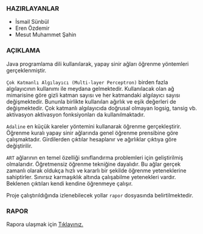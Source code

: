 ### HAZIRLAYANLAR

- İsmail Sünbül
- Eren Özdemir
- Mesut Muhammet Şahin

### AÇIKLAMA

Java programlama dili kullanılarak, yapay sinir ağları öğrenme yöntemleri gerçeklenmiştir.

`Çok Katmanlı Algılayıcı (Multi-layer Perceptron)` birden fazla algılayıcının kullanımı ile meydana gelmektedir. Kullanılacak olan ağ mimarisine göre gizli katman sayısı ve her katmandaki algılayıcı sayısı değişmektedir. Bununla birlikte kullanılan ağırlık ve eşik değerleri de değişmektedir. Çok katmanlı algılayıcıda doğrusal olmayan logsig, tansig vb. aktivasyon aktivasyon fonksiyonları da kullanılmaktadır.

`Adaline` en küçük kareler yöntemini kullanarak öğrenme gerçekleştirir. Öğrenme kuralı yapay sinir ağlarında genel öğrenme prensibine göre çalışmaktadır. Girdilerden çıktılar hesaplanır ve ağırlıklar çıktıya göre değiştirilir.

`ART` ağlarının en temel özelliği sınıflandırma problemleri için geliştirilmiş olmalarıdır. Öğretmensiz öğrenme tekniğine dayalıdır. Bu ağlar gerçek zamanlı olarak oldukça hızlı ve kararlı bir şekilde öğrenme yeteneklerine sahiptirler. Sınırsız karmaşıklık altında çalışabilme yetenekleri vardır. Beklenen çıktıları kendi kendine öğrenmeye çalışır.

Proje çalıştırıldığında izlenebilecek yollar `rapor` dosyasında belirtilmektedir.

### RAPOR

Rapora ulaşmak için [Tıklayınız.](https://docs.google.com/file/d/0B8zaGsbHC5zhU0NsYm9SZ0xMWFk/edit)
